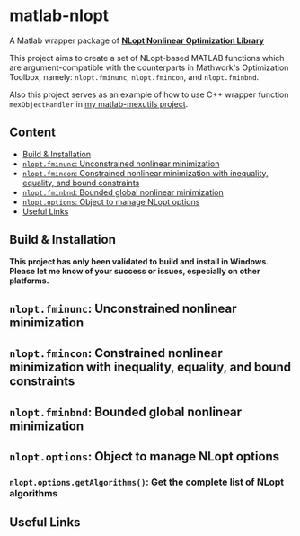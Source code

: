 # matlab-nlopt

A Matlab wrapper package of [**NLopt Nonlinear Optimization Library**](https://github.com/stevengj/nlopt)

This project aims to create a set of NLopt-based MATLAB functions which are argument-compatible with the counterparts in Mathwork's Optimization Toolbox, namely: `nlopt.fminunc`, `nlopt.fmincon`, and `nlopt.fminbnd`.

Also this project serves as an example of how to use C++ wrapper function `mexObjectHandler` in [my matlab-mexutils project](https://github.com/hokiedsp/matlab-mexutils).

## Content
* [Build & Installation](build--installation)
* [`nlopt.fminunc`: Unconstrained nonlinear minimization](#nloptfminunc-unconstrained-nonlinear-minimization)
* [`nlopt.fmincon`: Constrained nonlinear minimization with inequality, equality, and bound constraints](#nloptfmincon-constrained_-nonlinear-minimization-with-inequality-equality-and-bound-constraints)
* [`nlopt.fminbnd`: Bounded global nonlinear minimization](#nloptfminbnd-bounded-global-nonlinear-minimization)
* [`nlopt.options`: Object to manage NLopt options](#nloptoptions-object-to-manage-nlopt-options)
* [Useful Links](#useful-links)

## Build & Installation

**This project has only been validated to build and install in Windows. Please let me know of your success or issues, especially on other platforms.**


## `nlopt.fminunc`: Unconstrained nonlinear minimization

## `nlopt.fmincon`: Constrained nonlinear minimization with inequality, equality, and bound constraints

## `nlopt.fminbnd`: Bounded global nonlinear minimization

## `nlopt.options`: Object to manage NLopt options

### `nlopt.options.getAlgorithms()`: Get the complete list of NLopt algorithms

## Useful Links
